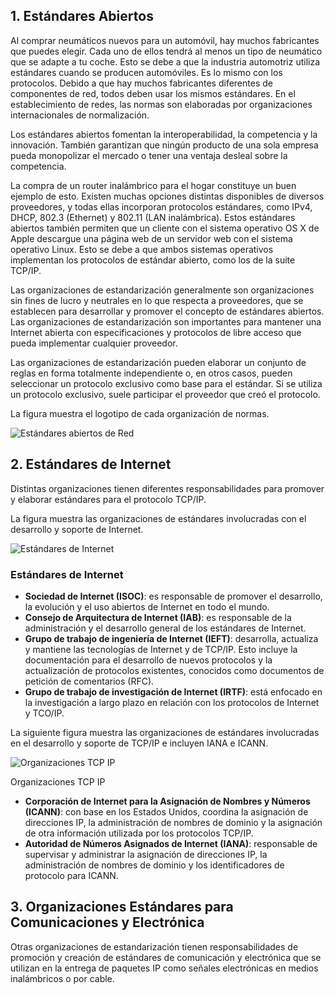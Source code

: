 ## 1. Estándares Abiertos

Al comprar neumáticos nuevos para un automóvil, hay muchos fabricantes que puedes elegir. Cada uno de ellos tendrá al menos un tipo de neumático que se adapte a tu coche. Esto se debe a que la industria automotriz utiliza estándares cuando se producen automóviles. Es lo mismo con los protocolos. Debido a que hay muchos fabricantes diferentes de componentes de red, todos deben usar los mismos estándares. En el establecimiento de redes, las normas son elaboradas por organizaciones internacionales de normalización.

Los estándares abiertos fomentan la interoperabilidad, la competencia y la innovación. También garantizan que ningún producto de una sola empresa pueda monopolizar el mercado o tener una ventaja desleal sobre la competencia.

La compra de un router inalámbrico para el hogar constituye un buen ejemplo de esto. Existen muchas opciones distintas disponibles de diversos proveedores, y todas ellas incorporan protocolos estándares, como IPv4, DHCP, 802.3 (Ethernet) y 802.11 (LAN inalámbrica). Estos estándares abiertos también permiten que un cliente con el sistema operativo OS X de Apple descargue una página web de un servidor web con el sistema operativo Linux. Esto se debe a que ambos sistemas operativos implementan los protocolos de estándar abierto, como los de la suite TCP/IP.

  

Las organizaciones de estandarización generalmente son organizaciones sin fines de lucro y neutrales en lo que respecta a proveedores, que se establecen para desarrollar y promover el concepto de estándares abiertos. Las organizaciones de estandarización son importantes para mantener una Internet abierta con especificaciones y protocolos de libre acceso que pueda implementar cualquier proveedor.

Las organizaciones de estandarización pueden elaborar un conjunto de reglas en forma totalmente independiente o, en otros casos, pueden seleccionar un protocolo exclusivo como base para el estándar. Si se utiliza un protocolo exclusivo, suele participar el proveedor que creó el protocolo.

La figura muestra el logotipo de cada organización de normas.

![Estándares abiertos de Red](https://ccnadesdecero.es/wp-content/uploads/2017/11/Est%C3%A1ndares-abiertos-de-Red.png)


## 2. Estándares de Internet

Distintas organizaciones tienen diferentes responsabilidades para promover y elaborar estándares para el protocolo TCP/IP.

La figura muestra las organizaciones de estándares involucradas con el desarrollo y soporte de Internet.

![Estándares de Internet](https://ccnadesdecero.es/wp-content/uploads/2017/11/Est%C3%A1ndares-de-Internet.png)

### Estándares de Internet

-   **Sociedad de Internet (ISOC)**: es responsable de promover el desarrollo, la evolución y el uso abiertos de Internet en todo el mundo.
-   **Consejo de Arquitectura de Internet (IAB)**: es responsable de la administración y el desarrollo general de los estándares de Internet.
-   **Grupo de trabajo de ingeniería de Internet (IEFT)**: desarrolla, actualiza y mantiene las tecnologías de Internet y de TCP/IP. Esto incluye la documentación para el desarrollo de nuevos protocolos y la actualización de protocolos existentes, conocidos como documentos de petición de comentarios (RFC).
-   **Grupo de trabajo de investigación de Internet (IRTF)**: está enfocado en la investigación a largo plazo en relación con los protocolos de Internet y TCO/IP.

La siguiente figura muestra las organizaciones de estándares involucradas en el desarrollo y soporte de TCP/IP e incluyen IANA e ICANN.

![Organizaciones TCP IP](https://ccnadesdecero.es/wp-content/uploads/2020/07/Organizaciones-TCP-IP.png)

Organizaciones TCP IP

-   **Corporación de Internet para la Asignación de Nombres y Números (ICANN)**: con base en los Estados Unidos, coordina la asignación de direcciones IP, la administración de nombres de dominio y la asignación de otra información utilizada por los protocolos TCP/IP.
-   **Autoridad de Números Asignados de Internet (IANA)**: responsable de supervisar y administrar la asignación de direcciones IP, la administración de nombres de dominio y los identificadores de protocolo para ICANN.

## 3. Organizaciones Estándares para Comunicaciones y Electrónica

Otras organizaciones de estandarización tienen responsabilidades de promoción y creación de estándares de comunicación y electrónica que se utilizan en la entrega de paquetes IP como señales electrónicas en medios inalámbricos o por cable.